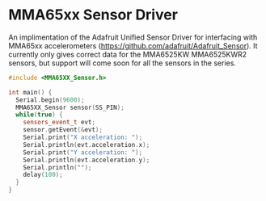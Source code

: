 # MMA65xx Sensor Driver

An implimentation of the Adafruit Unified Sensor Driver for interfacing with MMA65xx accelerometers (https://github.com/adafruit/Adafruit_Sensor). It currently only gives correct data for the MMA6525KW MMA6525KWR2 sensors, but support will come soon for all the sensors in the series.

```c++
#include <MMA65XX_Sensor.h>

int main() {
  Serial.begin(9600);
  MMA65XX_Sensor sensor(SS_PIN);
  while(true) {
    sensors_event_t evt;
    sensor.getEvent(&evt);
    Serial.print("X acceleration: ");
    Serial.println(evt.acceleration.x);
    Serial.print("Y acceleration: ");
    Serial.println(evt.acceleration.y);
    Serial.println("");
    delay(100);
  }
}
```
